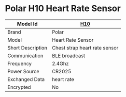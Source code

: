 # Polar H10 Heart Rate Sensor

|Model Id|[H10](https://github.com/theengs/decoder/blob/development/src/devices/PH10_json.h)|
|-|-|
|Brand|Polar|
|Model|Heart Rate Sensor|
|Short Description|Chest strap heart rate sensor|
|Communication|BLE broadcast|
|Frequency|2.4Ghz|
|Power Source|CR2025|
|Exchanged Data|heart rate|
|Encrypted|No|
